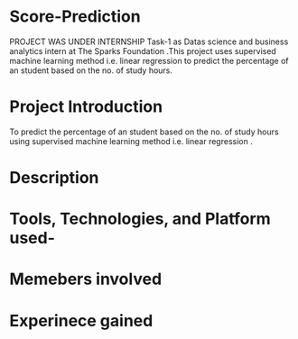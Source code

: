 # Score-Prediction
PROJECT WAS UNDER INTERNSHIP
Task-1 as Datas science and business analytics intern at The Sparks Foundation .This project uses supervised machine learning method i.e. linear regression to predict the percentage of an student based on the no. of study hours.

# Project Introduction
To predict the percentage of an student based on the no. of study hours using supervised machine learning method i.e. linear regression .

# Description 
# Tools, Technologies, and Platform used-
# Memebers involved
# Experinece gained

